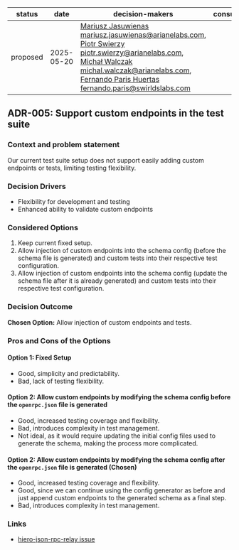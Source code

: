 
| status   | date       | decision-makers                                                                                                                                                                                                                                                                                                                                               | consulted | informed |
|----------|------------|---------------------------------------------------------------------------------------------------------------------------------------------------------------------------------------------------------------------------------------------------------------------------------------------------------------------------------------------------------------|-----------|----------|
| proposed | 2025-05-20 | [Mariusz Jasuwienas](https://github.com/arianejasuwienas) <mariusz.jasuwienas@arianelabs.com>, [Piotr Swierzy](https://github.com/se7enarianelabs) <piotr.swierzy@arianelabs.com>, [Michał Walczak](https://github.com/mwb-al) <michal.walczak@arianelabs.com>, [Fernando Paris Huertas](https://github.com/Ferparishuertas) <fernando.paris@swirldslabs.com> |           |          |


## ADR-005: Support custom endpoints in the test suite

### Context and problem statement

Our current test suite setup does not support easily adding custom endpoints or tests, limiting testing flexibility.

### Decision Drivers

* Flexibility for development and testing
* Enhanced ability to validate custom endpoints

### Considered Options

1. Keep current fixed setup. 
2. Allow injection of custom endpoints into the schema config (before the schema file is generated) and custom tests into their respective test configuration.
3. Allow injection of custom endpoints into the schema config (update the schema file after it is already generated) and custom tests into their respective test configuration.

### Decision Outcome

**Chosen Option:** Allow injection of custom endpoints and tests.

### Pros and Cons of the Options

#### Option 1: Fixed Setup

* Good, simplicity and predictability.
* Bad, lack of testing flexibility.

#### Option 2: Allow custom endpoints by modifying the schema config before the `openrpc.json` file is generated

* Good, increased testing coverage and flexibility.
* Bad, introduces complexity in test management.
* Not ideal, as it would require updating the initial config files used to generate the schema, making the process more complicated.

#### Option 2: Allow custom endpoints by modifying the schema config after the `openrpc.json` file is generated (Chosen)

* Good, increased testing coverage and flexibility.
* Good, since we can continue using the config generator as before and just append custom endpoints to the generated schema as a final step.
* Bad, introduces complexity in test management.

### Links

* [hiero-json-rpc-relay issue](https://github.com/hiero-ledger/hiero-json-rpc-relay/issues/3761)
